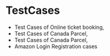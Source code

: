 # TestCases
* Test Cases of Online ticket booking,
* Test Cases of Canada Parcel,
* Test Cases of Canada Parcel,
* Amazon Login Registration cases
